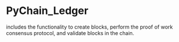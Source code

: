 # PyChain_Ledger
includes the functionality to create blocks, perform the proof of work consensus protocol, and validate blocks in the chain.
